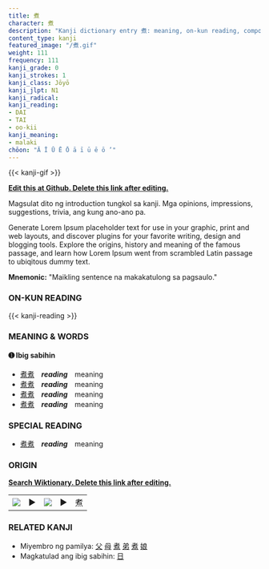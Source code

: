 ```yaml
---
title: 煮
character: 煮
description: "Kanji dictionary entry 煮: meaning, on-kun reading, compounds, origin, related kanji"
content_type: kanji
featured_image: "/煮.gif"
weight: 111
frequency: 111
kanji_grade: 0
kanji_strokes: 1
kanji_class: Jōyō
kanji_jlpt: N1
kanji_radical: 
kanji_reading: 
- DAI
- TAI
- oo-kii
kanji_meaning:
- malaki
chōon: "Ā Ī Ū Ē Ō ā ī ū ē ō ’"
---
```

[//]: # (Don't edit the line below. Kanji animated GIF code is automatically generated.)
{{< kanji-gif >}}

[//]: # (Edit below this line.)

**[Edit this at Github. Delete this link after editing.](https://github.com/tim0g/tim/tree/main/content/kanji/煮/index.md)**

Magsulat dito ng introduction tungkol sa kanji. Mga opinions, impressions, suggestions, trivia, ang kung ano-ano pa.

Generate Lorem Ipsum placeholder text for use in your graphic, print and web layouts, and discover plugins for your favorite writing, design and blogging tools. Explore the origins, history and meaning of the famous passage, and learn how Lorem Ipsum went from scrambled Latin passage to ubiqitous dummy text.
 
**Mnemonic:** "Maikling sentence na makakatulong sa pagsaulo."

### ON-KUN READING

[//]: # (Don't edit the line below. ON-KUN READING code is automatically generated.)
{{< kanji-reading >}}

### MEANING & WORDS

#### ➊ **Ibig sabihin**
  - [煮](../煮)[煮](../煮)　***reading***　meaning
  - [煮](../煮)[煮](../煮)　***reading***　meaning
  - [煮](../煮)[煮](../煮)　***reading***　meaning
  - [煮](../煮)[煮](../煮)　***reading***　meaning

### SPECIAL READING
  - [煮](../煮)[煮](../煮)　***reading***　meaning

### ORIGIN

**[Search Wiktionary. Delete this link after editing.](https://wiktionary.org/wiki/煮)**
<table class="kanji-table"><tr><td>
<img src="60px-煮-bronze.svg.png">
</td><td>▶</td><td>
<img src="60px-煮-oracle.svg.png">
</td><td>▶</td>
<td class="kanji-origin">煮</td>
</tr></table>

### RELATED KANJI
- Miyembro ng pamilya: [父](../父) [母](../母) [煮](../煮) [弟](../弟) [煮](../煮) [娘](../娘)
- Magkatulad ang ibig sabihin: [日](../日)

